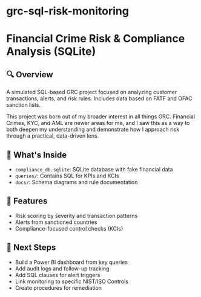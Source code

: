 # grc-sql-risk-monitoring
# Financial Crime Risk & Compliance Analysis (SQLite)

## 🔍 Overview
A simulated SQL-based GRC project focused on analyzing customer transactions, alerts, and risk rules. Includes data based on FATF and OFAC sanction lists.

This project was born out of my broader interest in all things GRC. Financial Crimes, KYC, and AML are newer areas for me, and I saw this as a way to both deepen my understanding and demonstrate how I approach risk through a practical, data-driven lens.

## 📂 What's Inside
- `compliance_db.sqlite`: SQLite database with fake financial data
- `queries/`: Contains SQL for KPIs and KCIs
- `docs/`: Schema diagrams and rule documentation

## 🚀 Features
- Risk scoring by severity and transaction patterns
- Alerts from sanctioned countries
- Compliance-focused control checks (KCIs)

## 🧠 Next Steps
- Build a Power BI dashboard from key queries
- Add audit logs and follow-up tracking
- Add SQL clauses for alert triggers
- Link monitoring to specific NIST/ISO Controls
- Create procedures for remediation
